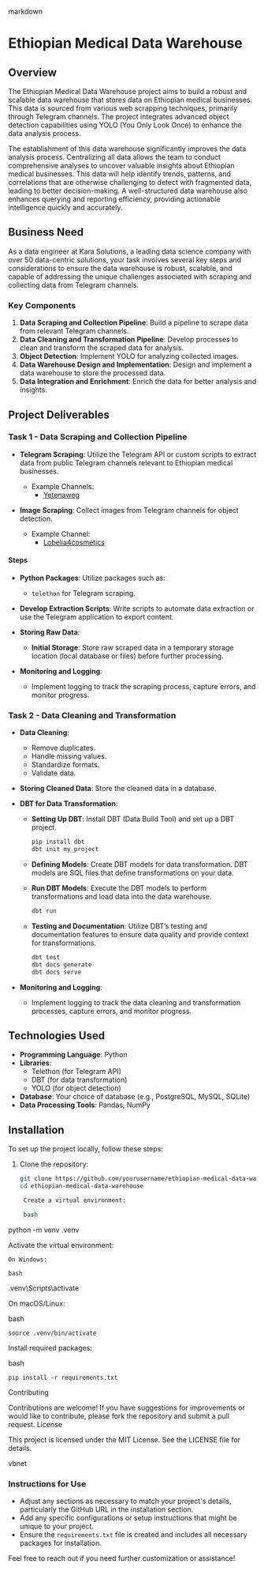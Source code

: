 markdown

# Ethiopian Medical Data Warehouse

## Overview

The Ethiopian Medical Data Warehouse project aims to build a robust and scalable data warehouse that stores data on Ethiopian medical businesses. This data is sourced from various web scrapping techniques, primarily through Telegram channels. The project integrates advanced object detection capabilities using YOLO (You Only Look Once) to enhance the data analysis process.

The establishment of this data warehouse significantly improves the data analysis process. Centralizing all data allows the team to conduct comprehensive analyses to uncover valuable insights about Ethiopian medical businesses. This data will help identify trends, patterns, and correlations that are otherwise challenging to detect with fragmented data, leading to better decision-making. A well-structured data warehouse also enhances querying and reporting efficiency, providing actionable intelligence quickly and accurately.

## Business Need

As a data engineer at Kara Solutions, a leading data science company with over 50 data-centric solutions, your task involves several key steps and considerations to ensure the data warehouse is robust, scalable, and capable of addressing the unique challenges associated with scraping and collecting data from Telegram channels.

### Key Components

1. **Data Scraping and Collection Pipeline**: Build a pipeline to scrape data from relevant Telegram channels.
2. **Data Cleaning and Transformation Pipeline**: Develop processes to clean and transform the scraped data for analysis.
3. **Object Detection**: Implement YOLO for analyzing collected images.
4. **Data Warehouse Design and Implementation**: Design and implement a data warehouse to store the processed data.
5. **Data Integration and Enrichment**: Enrich the data for better analysis and insights.

## Project Deliverables

### Task 1 - Data Scraping and Collection Pipeline

- **Telegram Scraping**: Utilize the Telegram API or custom scripts to extract data from public Telegram channels relevant to Ethiopian medical businesses. 
  - Example Channels: 
    - [Yetenaweg](https://t.me/yetenaweg)
  
- **Image Scraping**: Collect images from Telegram channels for object detection.
  - Example Channel: 
    - [Lobelia4cosmetics](https://t.me/lobelia4cosmetics)

#### Steps

- **Python Packages**: Utilize packages such as:
  - `telethon` for Telegram scraping.
  
- **Develop Extraction Scripts**: Write scripts to automate data extraction or use the Telegram application to export content.

- **Storing Raw Data**: 
  - **Initial Storage**: Store raw scraped data in a temporary storage location (local database or files) before further processing.

- **Monitoring and Logging**: 
  - Implement logging to track the scraping process, capture errors, and monitor progress.

### Task 2 - Data Cleaning and Transformation

- **Data Cleaning**: 
  - Remove duplicates.
  - Handle missing values.
  - Standardize formats.
  - Validate data.

- **Storing Cleaned Data**: Store the cleaned data in a database.

- **DBT for Data Transformation**:
  - **Setting Up DBT**: Install DBT (Data Build Tool) and set up a DBT project.
    ```bash
    pip install dbt
    dbt init my_project
    ```
    
  - **Defining Models**: Create DBT models for data transformation. DBT models are SQL files that define transformations on your data.

  - **Run DBT Models**: Execute the DBT models to perform transformations and load data into the data warehouse.
    ```bash
    dbt run
    ```

  - **Testing and Documentation**: Utilize DBT’s testing and documentation features to ensure data quality and provide context for transformations.
    ```bash
    dbt test
    dbt docs generate
    dbt docs serve
    ```

- **Monitoring and Logging**: 
  - Implement logging to track the data cleaning and transformation processes, capture errors, and monitor progress.

## Technologies Used

- **Programming Language**: Python
- **Libraries**: 
  - Telethon (for Telegram API)
  - DBT (for data transformation)
  - YOLO (for object detection)
- **Database**: Your choice of database (e.g., PostgreSQL, MySQL, SQLite)
- **Data Processing Tools**: Pandas, NumPy

## Installation

To set up the project locally, follow these steps:

1. Clone the repository:
   ```bash
   git clone https://github.com/yourusername/ethiopian-medical-data-warehouse.git
   cd ethiopian-medical-data-warehouse

    Create a virtual environment:

    bash

python -m venv .venv

Activate the virtual environment:

    On Windows:

    bash

.venv\Scripts\activate

On macOS/Linux:

bash

    source .venv/bin/activate

Install required packages:

bash

    pip install -r requirements.txt

Contributing

Contributions are welcome! If you have suggestions for improvements or would like to contribute, please fork the repository and submit a pull request.
License

This project is licensed under the MIT License. See the LICENSE file for details.

vbnet


### Instructions for Use
- Adjust any sections as necessary to match your project's details, particularly the GitHub URL in the installation section.
- Add any specific configurations or setup instructions that might be unique to your project.
- Ensure the `requirements.txt` file is created and includes all necessary packages for installation.

Feel free to reach out if you need further customization or assistance!
